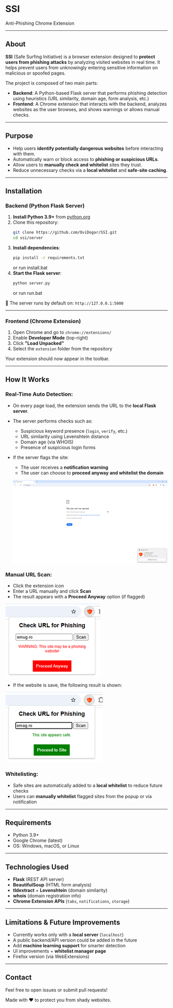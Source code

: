 # SSI  
Anti-Phishing Chrome Extension

---

## About

**SSI** (Safe Surfing Initiative) is a browser extension designed to **protect users from phishing attacks** by analyzing visited websites in real time. It helps prevent users from unknowingly entering sensitive information on malicious or spoofed pages.

The project is composed of two main parts:

- **Backend**: A Python-based Flask server that performs phishing detection using heuristics (URL similarity, domain age, form analysis, etc.)
- **Frontend**: A Chrome extension that interacts with the backend, analyzes websites as the user browses, and shows warnings or allows manual checks.

---

## Purpose

- Help users **identify potentially dangerous websites** before interacting with them.
- Automatically warn or block access to **phishing or suspicious URLs**.
- Allow users to **manually check and whitelist** sites they trust.
- Reduce unnecessary checks via a **local whitelist** and **safe-site caching**.

---

## Installation

### Backend (Python Flask Server)

1. **Install Python 3.9+** from [python.org](https://www.python.org/downloads/)
2. Clone this repository:
   ```bash
   git clone https://github.com/OviDogar/SSI.git
   cd ssi/server
   ```
3. **Install dependencies**:
   ```bash
   pip install -r requirements.txt
   ```
   or run install.bat
4. **Start the Flask server**:
   ```bash
   python server.py
   ```
   or run run.bat

📌 The server runs by default on: `http://127.0.0.1:5000`

---

### Frontend (Chrome Extension)

1. Open Chrome and go to `chrome://extensions/`
2. Enable **Developer Mode** (top-right)
3. Click **"Load Unpacked"**
4. Select the `extension` folder from the repository

Your extension should now appear in the toolbar.

---

## How It Works

### Real-Time Auto Detection:
- On every page load, the extension sends the URL to the **local Flask server**.
- The server performs checks such as:
  - Suspicious keyword presence (`login`, `verify`, etc.)
  - URL similarity using Levenshtein distance
  - Domain age (via WHOIS)
  - Presence of suspicious login forms
- If the server flags the site:
  - The user receives a **notification warning**
  - The user can choose to **proceed anyway and whitelist the domain**
  
  ![Site Load](https://github.com/OviDogar/SSI/blob/main/images/screen00.png)

### Manual URL Scan:
- Click the extension icon
- Enter a URL manually and click **Scan**
- The result appears with a **Proceed Anyway** option (if flagged)

![Dangerous Site](https://github.com/OviDogar/SSI/blob/main/images/popup01.png)
- If the website is save, the following result is shown:

![Safe Site](https://github.com/OviDogar/SSI/blob/main/images/popup02.png)

### Whitelisting:
- Safe sites are automatically added to a **local whitelist** to reduce future checks
- Users can **manually whitelist** flagged sites from the popup or via notification

---

## Requirements

- Python 3.9+
- Google Chrome (latest)
- OS: Windows, macOS, or Linux

---

## Technologies Used

- **Flask** (REST API server)
- **BeautifulSoup** (HTML form analysis)
- **tldextract** + **Levenshtein** (domain similarity)
- **whois** (domain registration info)
- **Chrome Extension APIs** (`tabs`, `notifications`, `storage`)

---

## Limitations & Future Improvements

- Currently works only with a **local server** (`localhost`)
- A public backend/API version could be added in the future
- Add **machine learning support** for smarter detection
- UI improvements + **whitelist manager page**
- Firefox version (via WebExtensions)

---

## Contact

Feel free to open issues or submit pull requests!

Made with ❤️ to protect you from shady websites.
